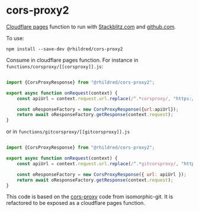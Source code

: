 # cors-proxy2
[Cloudflare pages](https://developers.cloudflare.com/pages/platform/functions/) function to run with [Stackblitz.com](https://stackblitz.com) and [github.com](https://github.com).

To use:

`npm install --save-dev @rhildred/cors-proxy2`

Consume in cloudflare pages function. For instance in `functions/corsproxy/[[corsproxy]].js`:

```javascript

import {CorsProxyResponse} from "@rhildred/cors-proxy2";

export async function onRequest(context) {
    const apiUrl = context.request.url.replace(/^.*corsproxy/, "https://codeload.github.com");

    const oResponseFactory = new CorsProxyResponse({url:apiUrl});
    return await oResponseFactory.getResponse(context.request);
}

```

or in `functions/gitcorsproxy/[[gitcorsproxy]].js`

```javascript

import {CorsProxyResponse} from "@rhildred/cors-proxy2";

export async function onRequest(context) {
    const apiUrl = context.request.url.replace(/^.*gitcorsproxy/, "https:/");

    const oResponseFactory = new CorsProxyResponse({ url: apiUrl });
    return await oResponseFactory.getResponse(context.request);
}
```

This code is based on the [cors-proxy](https://github.com/isomorphic-git/cors-proxy) code from isomorphic-git. It is refactored to be exposed as a cloudflare pages function.